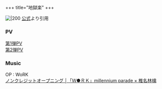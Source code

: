 +++
title="地獄楽"
+++

![|200](https://www.tv-tokyo.co.jp/anime/jigokuraku/images/facebook_icon.jpg)
[公式](https://www.google.com/url?sa=i&url=https%3A%2F%2Fwww.tv-tokyo.co.jp%2Fanime%2Fjigokuraku%2F&psig=AOvVaw2-tPH4j6f2nBYVEmtGOUrJ&ust=1720781034303000&source=images&cd=vfe&opi=89978449&ved=0CBEQjRxqFwoTCPjVrJDnnocDFQAAAAAdAAAAABAE)より引用

### PV
[第1弾PV](https://youtu.be/UkYTGSrtePU?si=hJPrC4g3KtQ2xRzg)\
[第2弾PV](https://youtu.be/t1Sqcxti0Ls?si=iGMVe3MAxcahlvO5)
### Music
OP : WoRK\
[ノンクレジットオープニング │「Ｗ●ＲＫ」millennium parade × 椎名林檎](https://youtu.be/yRAHUJQjCVU?si=EixgIpXabvfqOAOz)
